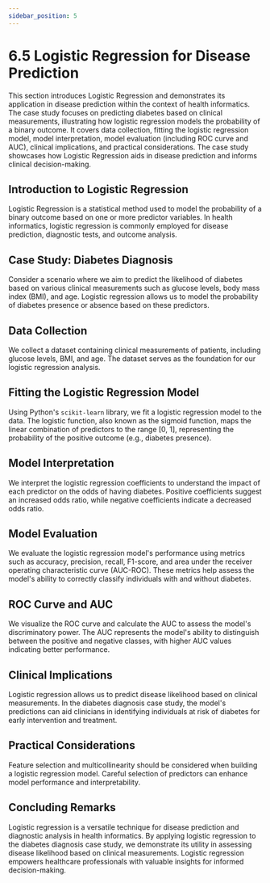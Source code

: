 ```yaml
---
sidebar_position: 5
---
```


# 6.5 Logistic Regression for Disease Prediction

This section introduces Logistic Regression and demonstrates its application in disease prediction within the context of health informatics. The case study focuses on predicting diabetes based on clinical measurements, illustrating how logistic regression models the probability of a binary outcome. It covers data collection, fitting the logistic regression model, model interpretation, model evaluation (including ROC curve and AUC), clinical implications, and practical considerations. The case study showcases how Logistic Regression aids in disease prediction and informs clinical decision-making.

## Introduction to Logistic Regression

Logistic Regression is a statistical method used to model the probability of a binary outcome based on one or more predictor variables. In health informatics, logistic regression is commonly employed for disease prediction, diagnostic tests, and outcome analysis.

## Case Study: Diabetes Diagnosis

Consider a scenario where we aim to predict the likelihood of diabetes based on various clinical measurements such as glucose levels, body mass index (BMI), and age. Logistic regression allows us to model the probability of diabetes presence or absence based on these predictors.

## Data Collection

We collect a dataset containing clinical measurements of patients, including glucose levels, BMI, and age. The dataset serves as the foundation for our logistic regression analysis.

## Fitting the Logistic Regression Model

Using Python's `scikit-learn` library, we fit a logistic regression model to the data. The logistic function, also known as the sigmoid function, maps the linear combination of predictors to the range [0, 1], representing the probability of the positive outcome (e.g., diabetes presence).

## Model Interpretation

We interpret the logistic regression coefficients to understand the impact of each predictor on the odds of having diabetes. Positive coefficients suggest an increased odds ratio, while negative coefficients indicate a decreased odds ratio.

## Model Evaluation

We evaluate the logistic regression model's performance using metrics such as accuracy, precision, recall, F1-score, and area under the receiver operating characteristic curve (AUC-ROC). These metrics help assess the model's ability to correctly classify individuals with and without diabetes.

## ROC Curve and AUC

We visualize the ROC curve and calculate the AUC to assess the model's discriminatory power. The AUC represents the model's ability to distinguish between the positive and negative classes, with higher AUC values indicating better performance.

## Clinical Implications

Logistic regression allows us to predict disease likelihood based on clinical measurements. In the diabetes diagnosis case study, the model's predictions can aid clinicians in identifying individuals at risk of diabetes for early intervention and treatment.

## Practical Considerations

Feature selection and multicollinearity should be considered when building a logistic regression model. Careful selection of predictors can enhance model performance and interpretability.

## Concluding Remarks

Logistic regression is a versatile technique for disease prediction and diagnostic analysis in health informatics. By applying logistic regression to the diabetes diagnosis case study, we demonstrate its utility in assessing disease likelihood based on clinical measurements. Logistic regression empowers healthcare professionals with valuable insights for informed decision-making.

